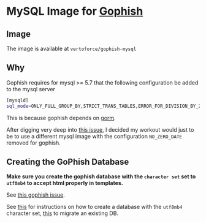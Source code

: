 # MySQL Image for [Gophish](https://github.com/gophish/gophish)

## Image

The image is available at `vertoforce/gophish-mysql`

## Why

Gophish requires for mysql >= 5.7 that the following configuration be added to the mysql server

```sh
[mysqld]
sql_mode=ONLY_FULL_GROUP_BY,STRICT_TRANS_TABLES,ERROR_FOR_DIVISION_BY_ZERO,NO_AUTO_CREATE_USER,NO_ENGINE_SUBSTITUTION
```

This is because gophish depends on [gorm](https://github.com/jinzhu/gorm).

After digging very deep into [this issue](https://github.com/gophish/gophish/issues/1638), I decided my workout would just to be to use a different mysql image with the configuration `NO_ZERO_DATE` removed for gophish.

## Creating the GoPhish Database

**Make sure you create the gophish database with the `character set` set to `utf8mb4` to accept html properly in templates.**

See [this gophish issue](https://github.com/gophish/gophish/issues/1249#issuecomment-433550237).

See [this](https://dba.stackexchange.com/questions/76788/create-a-mysql-database-with-charset-utf-8) for instructions on how to create a database with the `utf8mb4` character set, [this](https://mathiasbynens.be/notes/mysql-utf8mb4#utf8-to-utf8mb4) to migrate an existing DB.
